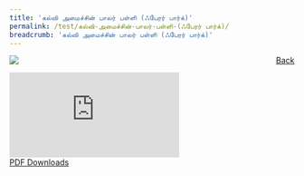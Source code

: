 ```yaml
---
title: 'கல்வி அமைச்சின் பாலர் பள்ளி (ஃபேரர் பார்க்)'
permalink: /test/கல்வி-அமைச்சின்-பாலர்-பள்ளி-(ஃபேரர் பார்க்)/
breadcrumb: 'கல்வி அமைச்சின் பாலர் பள்ளி (ஃபேரர் பார்க்)'
---
```

<a href="/gallery/தமிழ்மொழிக் -காட்சிக்கூடம்-tamil-exhibitions-b/preschool/" style="float:right;">Back</a>
 <img src="/images/MKFARRERPARK-TL.jpg"> <br/>
<div class="video-container">
  <iframe src="https://www.youtube.com/embed/d6fmLlW8eoE" frameborder="0" allow="accelerometer; autoplay; encrypted-media; gyroscope; picture-in-picture" allowfullscreen></iframe></div>
<a href="/Sharing-Sessions/01-website-exhibitor-template-pdf.pdf" download>PDF Downloads</a>
